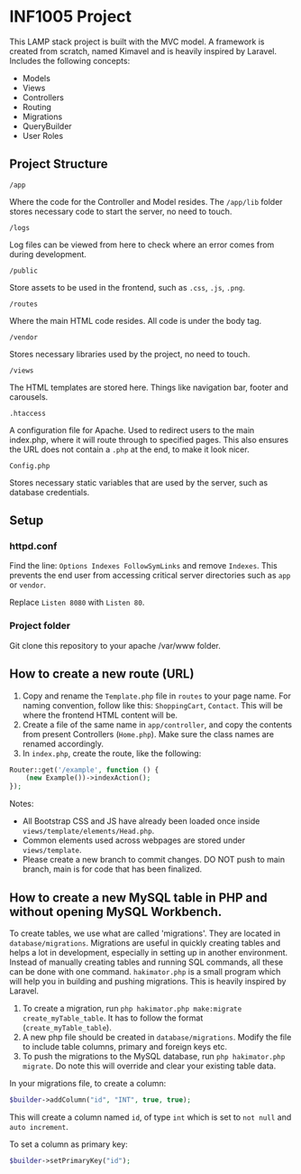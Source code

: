 # INF1005 Project

This LAMP stack project is built with the MVC model.
A framework is created from scratch, named Kimavel and is heavily inspired by Laravel.
Includes the following concepts:
- Models
- Views
- Controllers
- Routing
- Migrations
- QueryBuilder
- User Roles

## Project Structure

`/app`

Where the code for the Controller and Model resides. The `/app/lib` folder stores necessary code to start the server, no need to touch.

`/logs`

Log files can be viewed from here to check where an error comes from during development.

`/public`

Store assets to be used in the frontend, such as `.css`, `.js`, `.png`.

`/routes`

Where the main HTML code resides. All code is under the body tag.

`/vendor`

Stores necessary libraries used by the project, no need to touch.

`/views`

The HTML templates are stored here. Things like navigation bar, footer and carousels.

`.htaccess`

A configuration file for Apache. Used to redirect users to the main index.php, where it will route through to specified pages.
This also ensures the URL does not contain a `.php` at the end, to make it look nicer.

`Config.php`

Stores necessary static variables that are used by the server, such as database credentials.

## Setup

### httpd.conf 

Find the line: `Options Indexes FollowSymLinks` and remove `Indexes`.
This prevents the end user from accessing critical server directories such as `app` or `vendor`.

Replace `Listen 8080` with `Listen 80`.

### Project folder
Git clone this repository to your apache /var/www folder. 

## How to create a new route (URL)

1. Copy and rename the `Template.php` file in `routes` to your page name. For naming convention, follow like this: `ShoppingCart`, `Contact`. This will be where the frontend HTML content will be.
2. Create a file of the same name in `app/controller`, and copy the contents from present Controllers (`Home.php`). Make sure the class names are renamed accordingly.
3. In `index.php`, create the route, like the following:

```php
Router::get('/example', function () {
    (new Example())->indexAction();
});
```

Notes:
- All Bootstrap CSS and JS have already been loaded once inside `views/template/elements/Head.php`.
- Common elements used across webpages are stored under `views/template`.
- Please create a new branch to commit changes. DO NOT push to main branch, main is for code that has been finalized.

## How to create a new MySQL table in PHP and without opening MySQL Workbench.

To create tables, we use what are called 'migrations'. They are located in `database/migrations`.
Migrations are useful in quickly creating tables and helps a lot in development, especially in setting up in another environment.
Instead of manually creating tables and running SQL commands, all these can be done with one command.
`hakimator.php` is a small program which will help you in building and pushing migrations. This is heavily inspired by Laravel.

1. To create a migration, run `php hakimator.php make:migrate create_myTable_table`. It has to follow the format (`create_myTable_table`).
2. A new php file should be created in `database/migrations`. Modify the file to include table columns, primary and foreign keys etc.
3. To push the migrations to the MySQL database, run `php hakimator.php migrate`. Do note this will override and clear your existing table data.

In your migrations file, to create a column:
```php
$builder->addColumn("id", "INT", true, true);
```
This will create a column named `id`, of type `int` which is set to `not null` and `auto increment`.

To set a column as primary key:
```php
$builder->setPrimaryKey("id");
```